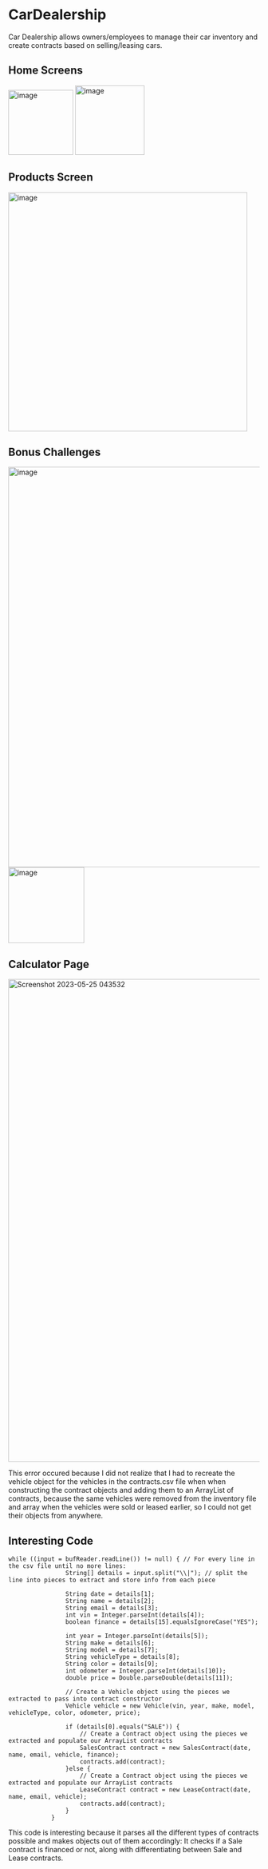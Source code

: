 # CarDealership

Car Dealership allows owners/employees to manage their car inventory and create contracts based on selling/leasing cars.

## Home Screens

<img width="130" alt="image" src="https://github.com/CristiSavca/CarDealership/assets/58373811/a40d28e4-5050-4529-985e-5a8abcecd7c2">

<img width="139" alt="image" src="https://github.com/CristiSavca/CarDealership/assets/58373811/b1eaf567-0af9-4aef-a440-228e45535835">

## Products Screen

<img width="479" alt="image" src="https://github.com/CristiSavca/CarDealership/assets/58373811/7c0f162e-3959-4966-a38e-c297acc96d19">

## Bonus Challenges

<img width="802" alt="image" src="https://github.com/CristiSavca/CarDealership/assets/58373811/2a8b268f-9e07-44fd-a8fd-bb0d8ea483ac">

<img width="152" alt="image" src="https://github.com/CristiSavca/CarDealership/assets/58373811/14c2f7f7-6f20-4ac3-bac3-0ad18702381f">

## Calculator Page

<img width="967" alt="Screenshot 2023-05-25 043532" src="https://github.com/CristiSavca/CarDealership/assets/58373811/6323b4e7-e4cd-4dfa-ab75-7c78b91c0a21">

This error occured because I did not realize that I had to recreate the vehicle object for the vehicles in the contracts.csv file when when constructing the contract objects and adding them to an ArrayList of contracts, because the same vehicles were removed from the inventory file and array when the vehicles were sold or leased earlier, so I could not get their objects from anywhere.

## Interesting Code

```
while ((input = bufReader.readLine()) != null) { // For every line in the csv file until no more lines:
                String[] details = input.split("\\|"); // split the line into pieces to extract and store info from each piece

                String date = details[1];
                String name = details[2];
                String email = details[3];
                int vin = Integer.parseInt(details[4]);
                boolean finance = details[15].equalsIgnoreCase("YES");

                int year = Integer.parseInt(details[5]);
                String make = details[6];
                String model = details[7];
                String vehicleType = details[8];
                String color = details[9];
                int odometer = Integer.parseInt(details[10]);
                double price = Double.parseDouble(details[11]);

                // Create a Vehicle object using the pieces we extracted to pass into contract constructor
                Vehicle vehicle = new Vehicle(vin, year, make, model, vehicleType, color, odometer, price);

                if (details[0].equals("SALE")) {
                    // Create a Contract object using the pieces we extracted and populate our ArrayList contracts
                    SalesContract contract = new SalesContract(date, name, email, vehicle, finance);
                    contracts.add(contract);
                }else {
                    // Create a Contract object using the pieces we extracted and populate our ArrayList contracts
                    LeaseContract contract = new LeaseContract(date, name, email, vehicle);
                    contracts.add(contract);
                }
            }
```

This code is interesting because it parses all the different types of contracts possible and makes objects out of them accordingly: It checks if a Sale contract is financed or not, along with differentiating between Sale and Lease contracts.
